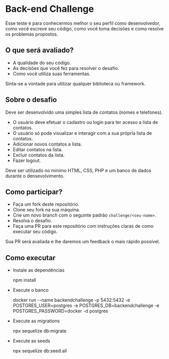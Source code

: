 
# Back-end Challenge

Esse teste é para conhecermos melhor o seu perfil como desenvolvedor, como você escreve seu código, como você toma decisões e como resolve os problemas propostos.

## O que será avaliado?

- A qualidade do seu código.
- As decisões que você fez para resolver o desafio.
- Como você utiliza suas ferramentas.

Sinta-se a vontade para utilizar qualquer biblioteca ou framework.

## Sobre o desafio

Deve ser desenvolvido uma simples lista de contatos (nomes e telefones).

- O usuário deve efetuar o cadastro ou login para ter acesso a lista de contatos.
- O usuário só pode visualizar e interagir com a sua própria lista de contatos.
- Adicionar novos contatos a lista.
- Editar contatos na lista.
- Excluir contatos da lista.
- Fazer logout.

Deve ser utilizado no mínimo HTML, CSS, PHP e um banco de dados durante o densevolvimento.

## Como participar?

- Faça um fork deste repositório.
- Clone seu fork na sua máquina.
- Crie um novo branch com o seguinte padrão `challenge/<seu-nome>`.
- Resolva o desafio.
- Faça uma PR para este repositório com instruções claras de como executar seu código.

Sua PR será avaliada e lhe daremos um feedback o mais rápido possível.

## Como executar
  - Instale as dependências

    npm install

  - Execute o banco

    docker run --name backendchallenge -p 5432:5432 -e POSTGRES_USER=postgres -e POSTGRES_DB=backendchallenge -e POSTGRES_PASSWORD=docker -d postgres

  - Execute as migrations

    npx sequelize db:migrate
    
  - Execute as seeds

    npx sequelize db:seed:all
